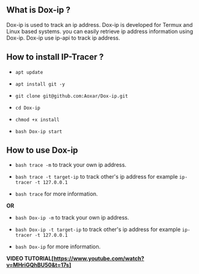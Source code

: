 ## What is Dox-ip ?

Dox-ip is used to track an ip address. Dox-ip is developed for Termux and Linux based systems. you can easily retrieve ip address information using Dox-ip. Dox-ip use ip-api to track ip address.


## How to install IP-Tracer ?

* `apt update`

* `apt install git -y`

* `git clone git@github.com:Aoxar/Dox-ip.git`

* `cd Dox-ip`

* `chmod +x install`

* `bash Dox-ip start`


## How to use Dox-ip

* `bash trace -m` to track your own ip address.

* `bash trace -t target-ip` to track other's ip address for example `ip-tracer -t 127.0.0.1`

* `bash trace` for more information.

**OR**

* `bash Dox-ip -m` to track your own ip address.

* `bash Dox-ip -t target-ip` to track other's ip address for example `ip-tracer -t 127.0.0.1`

* `bash Dox-ip` for more information.




**VIDEO TUTORIAL[https://www.youtube.com/watch?v=MHriGQhBU50&t=17s]**
